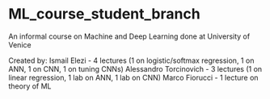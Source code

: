 # ML_course_student_branch
An informal course on Machine and Deep Learning done at University of Venice

Created by:
Ismail Elezi - 4 lectures (1 on logistic/softmax regression, 1 on ANN, 1 on CNN, 1 on tuning CNNs)
Alessandro Torcinovich - 3 lectures (1 on linear regression, 1 lab on ANN, 1 lab on CNN)
Marco Fiorucci - 1 lecture on theory of ML
